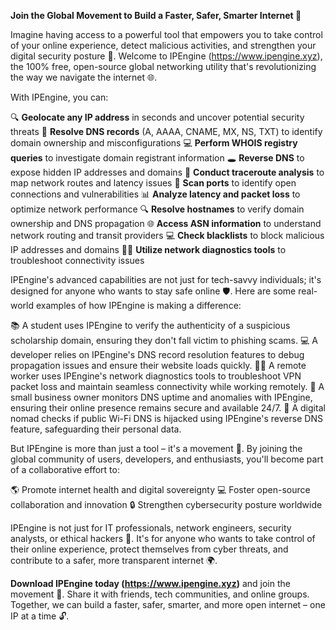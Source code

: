 **Join the Global Movement to Build a Faster, Safer, Smarter Internet 🚀**

Imagine having access to a powerful tool that empowers you to take control of your online experience, detect malicious activities, and strengthen your digital security posture 🔐. Welcome to IPEngine (https://www.ipengine.xyz), the 100% free, open-source global networking utility that's revolutionizing the way we navigate the internet 🌐.

With IPEngine, you can:

🔍 **Geolocate any IP address** in seconds and uncover potential security threats
📡 **Resolve DNS records** (A, AAAA, CNAME, MX, NS, TXT) to identify domain ownership and misconfigurations
💻 **Perform WHOIS registry queries** to investigate domain registrant information
🕳️ **Reverse DNS** to expose hidden IP addresses and domains
🚗 **Conduct traceroute analysis** to map network routes and latency issues
👀 **Scan ports** to identify open connections and vulnerabilities
📊 **Analyze latency and packet loss** to optimize network performance
🔍 **Resolve hostnames** to verify domain ownership and DNS propagation
🌐 **Access ASN information** to understand network routing and transit providers
💻 **Check blacklists** to block malicious IP addresses and domains
🕵️‍♀️ **Utilize network diagnostics tools** to troubleshoot connectivity issues

IPEngine's advanced capabilities are not just for tech-savvy individuals; it's designed for anyone who wants to stay safe online 🛡️. Here are some real-world examples of how IPEngine is making a difference:

📚 A student uses IPEngine to verify the authenticity of a suspicious scholarship domain, ensuring they don't fall victim to phishing scams.
💻 A developer relies on IPEngine's DNS record resolution features to debug propagation issues and ensure their website loads quickly.
🏃‍♂️ A remote worker uses IPEngine's network diagnostics tools to troubleshoot VPN packet loss and maintain seamless connectivity while working remotely.
💼 A small business owner monitors DNS uptime and anomalies with IPEngine, ensuring their online presence remains secure and available 24/7.
🚀 A digital nomad checks if public Wi-Fi DNS is hijacked using IPEngine's reverse DNS feature, safeguarding their personal data.

But IPEngine is more than just a tool – it's a movement 💪. By joining the global community of users, developers, and enthusiasts, you'll become part of a collaborative effort to:

🌎 Promote internet health and digital sovereignty
💻 Foster open-source collaboration and innovation
🔒 Strengthen cybersecurity posture worldwide

IPEngine is not just for IT professionals, network engineers, security analysts, or ethical hackers 🤖. It's for anyone who wants to take control of their online experience, protect themselves from cyber threats, and contribute to a safer, more transparent internet 🌍.

**Download IPEngine today (https://www.ipengine.xyz)** and join the movement 🚀. Share it with friends, tech communities, and online groups. Together, we can build a faster, safer, smarter, and more open internet – one IP at a time 🔓.